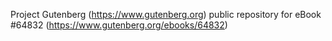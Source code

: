 Project Gutenberg (https://www.gutenberg.org) public repository for
eBook #64832 (https://www.gutenberg.org/ebooks/64832)
